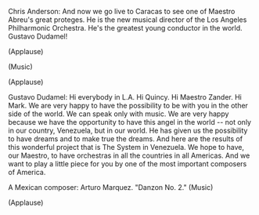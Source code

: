 

Chris Anderson: And now we go live to Caracas
to see one of Maestro Abreu&#39;s great proteges.
He is the new musical director of the Los Angeles Philharmonic Orchestra.
He&#39;s the greatest young conductor in the world.
Gustavo Dudamel!

(Applause)

(Music)

(Applause)


Gustavo Dudamel: Hi everybody in L.A.
Hi Quincy. Hi Maestro Zander. Hi Mark.
We are very happy to have the possibility to be with you
in the other side of the world.
We can speak only with music.
We are very happy
because we have the opportunity
to have this angel in the world --
not only in our country, Venezuela,
but in our world.
He has given us the possibility
to have dreams and to make true the dreams.
And here are the results
of this wonderful project
that is The System in Venezuela.
We hope to have, our Maestro,
to have orchestras in all the countries
in all Americas.
And we want to play a little piece for you
by one of the most important composers
of America.

A Mexican composer: Arturo Marquez.
&quot;Danzon No. 2.&quot;
(Music)

(Applause)

